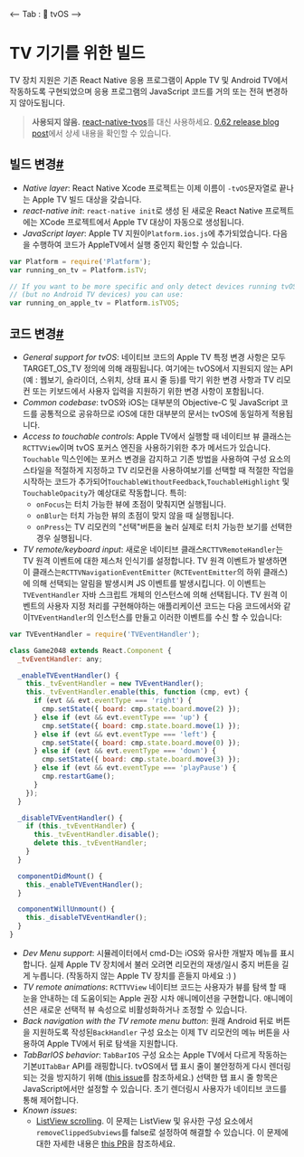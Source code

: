 <-- Tab : 🚧 tvOS -->

# TV 기기를 위한 빌드

TV 장치 지원은 기존 React Native 응용 프로그램이 Apple TV 및 Android TV에서 작동하도록 구현되었으며 응용 프로그램의 JavaScript 코드를 거의 또는 전혀 변경하지 않아도됩니다.


> **사용되지 않음.** [react-native-tvos](https://github.com/react-native-community/react-native-tvos)를 대신 사용하세요. [0.62 release blog post](https://reactnative.dev/blog/#moving-apple-tv-to-react-native-tvos)에서 상세 내용을 확인할 수 있습니다.

## 빌드 변경[#](https://reactnative.dev/docs/building-for-tv#build-changes-1)

- *Native layer*: React Native Xcode 프로젝트는 이제 이름이 `-tvOS`문자열로 끝나는 Apple TV 빌드 대상을 갖습니다.
- *react-native init*: `react-native init`로 생성 된 새로운 React Native 프로젝트에는 XCode 프로젝트에서 Apple TV 대상이 자동으로 생성됩니다.
- *JavaScript layer*: Apple TV 지원이`Platform.ios.js`에 추가되었습니다. 다음을 수행하여 코드가 AppleTV에서 실행 중인지 확인할 수 있습니다.

```js
var Platform = require('Platform');
var running_on_tv = Platform.isTV;

// If you want to be more specific and only detect devices running tvOS
// (but no Android TV devices) you can use:
var running_on_apple_tv = Platform.isTVOS;
```

## 코드 변경[#](https://reactnative.dev/docs/building-for-tv#code-changes-1)

- *General support for tvOS*: 네이티브 코드의 Apple TV 특정 변경 사항은 모두 TARGET_OS_TV 정의에 의해 래핑됩니다. 여기에는 tvOS에서 지원되지 않는 API (예 : 웹보기, 슬라이더, 스위치, 상태 표시 줄 등)를 막기 위한 변경 사항과 TV 리모컨 또는 키보드에서 사용자 입력을 지원하기 위한 변경 사항이 포함됩니다.
- *Common codebase*: tvOS와 iOS는 대부분의 Objective-C 및 JavaScript 코드를 공통적으로 공유하므로 iOS에 대한 대부분의 문서는 tvOS에 동일하게 적용됩니다.
- *Access to touchable controls*: Apple TV에서 실행할 때 네이티브 뷰 클래스는`RCTTVView`이며 tvOS 포커스 엔진을 사용하기위한 추가 메서드가 있습니다. `Touchable` 믹스인에는 포커스 변경을 감지하고 기존 방법을 사용하여 구성 요소의 스타일을 적절하게 지정하고 TV 리모컨을 사용하여보기를 선택할 때 적절한 작업을 시작하는 코드가 추가되어`TouchableWithoutFeedback`,`TouchableHighlight` 및`TouchableOpacity`가 예상대로 작동합니다. 특히:
  - `onFocus`는 터치 가능한 뷰에 초점이 맞춰지면 실행됩니다.
  - `onBlur`는 터치 가능한 뷰의 초점이 맞지 않을 때 실행됩니다.
  - `onPress`는 TV 리모컨의 "선택"버튼을 눌러 실제로 터치 가능한 보기를 선택한 경우 실행됩니다.
- *TV remote/keyboard input*: 새로운 네이티브 클래스`RCTTVRemoteHandler`는 TV 원격 이벤트에 대한 제스처 인식기를 설정합니다. TV 원격 이벤트가 발생하면 이 클래스는`RCTTVNavigationEventEmitter` (`RCTEventEmitter`의 하위 클래스)에 의해 선택되는 알림을 발생시켜 JS 이벤트를 발생시킵니다. 이 이벤트는`TVEventHandler` 자바 스크립트 개체의 인스턴스에 의해 선택됩니다. TV 원격 이벤트의 사용자 지정 처리를 구현해야하는 애플리케이션 코드는 다음 코드에서와 같이`TVEventHandler`의 인스턴스를 만들고 이러한 이벤트를 수신 할 수 있습니다:

```js
var TVEventHandler = require('TVEventHandler');

class Game2048 extends React.Component {
  _tvEventHandler: any;

  _enableTVEventHandler() {
    this._tvEventHandler = new TVEventHandler();
    this._tvEventHandler.enable(this, function (cmp, evt) {
      if (evt && evt.eventType === 'right') {
        cmp.setState({ board: cmp.state.board.move(2) });
      } else if (evt && evt.eventType === 'up') {
        cmp.setState({ board: cmp.state.board.move(1) });
      } else if (evt && evt.eventType === 'left') {
        cmp.setState({ board: cmp.state.board.move(0) });
      } else if (evt && evt.eventType === 'down') {
        cmp.setState({ board: cmp.state.board.move(3) });
      } else if (evt && evt.eventType === 'playPause') {
        cmp.restartGame();
      }
    });
  }

  _disableTVEventHandler() {
    if (this._tvEventHandler) {
      this._tvEventHandler.disable();
      delete this._tvEventHandler;
    }
  }

  componentDidMount() {
    this._enableTVEventHandler();
  }

  componentWillUnmount() {
    this._disableTVEventHandler();
  }
}
```

- *Dev Menu support*: 시뮬레이터에서 cmd-D는 iOS와 유사한 개발자 메뉴를 표시합니다. 실제 Apple TV 장치에서 불러 오려면 리모컨의 재생/일시 중지 버튼을 길게 누릅니다. (작동하지 않는 Apple TV 장치를 흔들지 마세요 :) )
- *TV remote animations*: `RCTTVView` 네이티브 코드는 사용자가 뷰를 탐색 할 때 눈을 안내하는 데 도움이되는 Apple 권장 시차 애니메이션을 구현합니다. 애니메이션은 새로운 선택적 뷰 속성으로 비활성화하거나 조정할 수 있습니다.
- *Back navigation with the TV remote menu button*: 원래 Android 뒤로 버튼을 지원하도록 작성된`BackHandler` 구성 요소는 이제 TV 리모컨의 메뉴 버튼을 사용하여 Apple TV에서 뒤로 탐색을 지원합니다.
- *TabBarIOS behavior*: `TabBarIOS` 구성 요소는 Apple TV에서 다르게 작동하는 기본`UITabBar` API를 래핑합니다. tvOS에서 탭 표시 줄이 불안정하게 다시 렌더링되는 것을 방지하기 위해 ([this issue](https://github.com/facebook/react-native/issues/15081)를 참조하세요.) 선택한 탭 표시 줄 항목은 JavaScript에서만 설정할 수 있습니다. 초기 렌더링시 사용자가 네이티브 코드를 통해 제어합니다.
- *Known issues*:
  - [ListView scrolling](https://github.com/facebook/react-native/issues/12793). 이 문제는 ListView 및 유사한 구성 요소에서`removeClippedSubviews`를 false로 설정하여 해결할 수 있습니다. 이 문제에 대한 자세한 내용은 [this PR](https://github.com/facebook/react-native/pull/12944)을 참조하세요.
